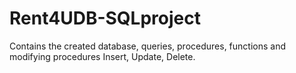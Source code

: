 # Rent4UDB-SQLproject
 Contains the created database, queries, procedures, functions and modifying procedures Insert, Update, Delete.
